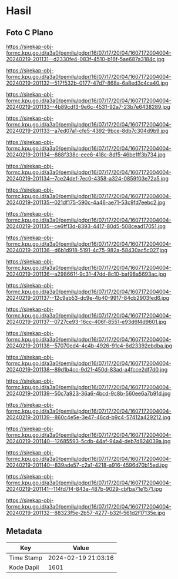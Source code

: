 # Hasil

## Foto C Plano

https://sirekap-obj-formc.kpu.go.id/a3a0/pemilu/pdpr/16/07/17/20/04/1607172004004-20240219-201131--d2330fe4-083f-4510-b16f-5ae687a3184c.jpg

https://sirekap-obj-formc.kpu.go.id/a3a0/pemilu/pdpr/16/07/17/20/04/1607172004004-20240219-201132--517f532b-0177-47d7-868a-6a8ed3c4ca40.jpg

https://sirekap-obj-formc.kpu.go.id/a3a0/pemilu/pdpr/16/07/17/20/04/1607172004004-20240219-201133--4b89cdf3-9e6c-4531-92a7-23b7e6438289.jpg

https://sirekap-obj-formc.kpu.go.id/a3a0/pemilu/pdpr/16/07/17/20/04/1607172004004-20240219-201133--a7ed07a1-cfe5-4392-9bce-8db7c304d9b9.jpg

https://sirekap-obj-formc.kpu.go.id/a3a0/pemilu/pdpr/16/07/17/20/04/1607172004004-20240219-201134--888f338c-eee6-418c-8df5-46be1ff3b734.jpg

https://sirekap-obj-formc.kpu.go.id/a3a0/pemilu/pdpr/16/07/17/20/04/1607172004004-20240219-201134--7ce24def-7ec0-4358-a324-0859f03e72a5.jpg

https://sirekap-obj-formc.kpu.go.id/a3a0/pemilu/pdpr/16/07/17/20/04/1607172004004-20240219-201135--021df175-590c-4a46-ae71-53c9fd7eebc2.jpg

https://sirekap-obj-formc.kpu.go.id/a3a0/pemilu/pdpr/16/07/17/20/04/1607172004004-20240219-201135--ce6ff13d-8393-4417-80d5-508cead17051.jpg

https://sirekap-obj-formc.kpu.go.id/a3a0/pemilu/pdpr/16/07/17/20/04/1607172004004-20240219-201136--d6b1d918-5191-4c75-982a-58430ac5c027.jpg

https://sirekap-obj-formc.kpu.go.id/a3a0/pemilu/pdpr/16/07/17/20/04/1607172004004-20240219-201136--a298661f-9c31-47dd-8c10-baf98a5693ac.jpg

https://sirekap-obj-formc.kpu.go.id/a3a0/pemilu/pdpr/16/07/17/20/04/1607172004004-20240219-201137--12c9ab53-dc9e-4b40-9917-84cb2903fed6.jpg

https://sirekap-obj-formc.kpu.go.id/a3a0/pemilu/pdpr/16/07/17/20/04/1607172004004-20240219-201137--0727ce93-16cc-406f-8551-e93d6f4d9601.jpg

https://sirekap-obj-formc.kpu.go.id/a3a0/pemilu/pdpr/16/07/17/20/04/1607172004004-20240219-201138--57070ed4-4c4b-4926-91c4-6d23392ebdba.jpg

https://sirekap-obj-formc.kpu.go.id/a3a0/pemilu/pdpr/16/07/17/20/04/1607172004004-20240219-201138--89d1b4cc-9d21-450d-83ad-a4fcce2df7d0.jpg

https://sirekap-obj-formc.kpu.go.id/a3a0/pemilu/pdpr/16/07/17/20/04/1607172004004-20240219-201139--50c7a923-36a6-4bcd-9c8b-560ee6a7b91d.jpg

https://sirekap-obj-formc.kpu.go.id/a3a0/pemilu/pdpr/16/07/17/20/04/1607172004004-20240219-201139--860c4e5e-3e47-46cd-b9c4-57412a429212.jpg

https://sirekap-obj-formc.kpu.go.id/a3a0/pemilu/pdpr/16/07/17/20/04/1607172004004-20240219-201140--12685593-5cdb-44af-94a4-deb7d824039a.jpg

https://sirekap-obj-formc.kpu.go.id/a3a0/pemilu/pdpr/16/07/17/20/04/1607172004004-20240219-201140--839ade57-c2a1-4218-a916-4596d70b15ed.jpg

https://sirekap-obj-formc.kpu.go.id/a3a0/pemilu/pdpr/16/07/17/20/04/1607172004004-20240219-201141--114fd7f4-843a-487b-9029-cbfba71e1571.jpg

https://sirekap-obj-formc.kpu.go.id/a3a0/pemilu/pdpr/16/07/17/20/04/1607172004004-20240219-201132--88323f5e-2b57-4277-b32f-561d2f17135e.jpg


## Metadata

| Key        | Value               |
| ---------- | ------------------- |
| Time Stamp | 2024-02-19 21:03:16 |
| Kode Dapil | 1601                |



